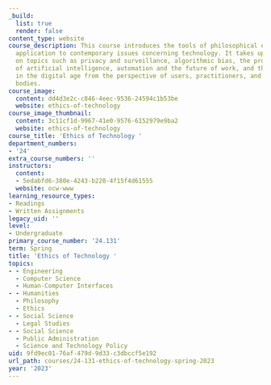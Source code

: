 ```yaml
---
_build:
  list: true
  render: false
content_type: website
course_description: This course introduces the tools of philosophical ethics through
  application to contemporary issues concerning technology. It takes up current debates
  on topics such as privacy and surveillance, algorithmic bias, the promise and peril
  of artificial intelligence, automation and the future of work, and threats to democracy
  in the digital age from the perspective of users, practitioners, and regulatory/governing
  bodies.
course_image:
  content: dd4d3e2c-c846-4eec-9536-24594c1b53be
  website: ethics-of-technology
course_image_thumbnail:
  content: 3c11cf1d-9967-41e0-9576-6152979e9ba2
  website: ethics-of-technology
course_title: 'Ethics of Technology '
department_numbers:
- '24'
extra_course_numbers: ''
instructors:
  content:
  - 5edabfd6-380e-4243-b220-4f15f4d61555
  website: ocw-www
learning_resource_types:
- Readings
- Written Assignments
legacy_uid: ''
level:
- Undergraduate
primary_course_number: '24.131'
term: Spring
title: 'Ethics of Technology '
topics:
- - Engineering
  - Computer Science
  - Human-Computer Interfaces
- - Humanities
  - Philosophy
  - Ethics
- - Social Science
  - Legal Studies
- - Social Science
  - Public Administration
  - Science and Technology Policy
uid: 9fd9ec01-76af-479d-9d33-c3dbccf5e192
url_path: courses/24-131-ethics-of-technology-spring-2023
year: '2023'
---
```

